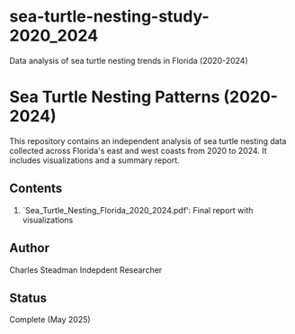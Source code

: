 # sea-turtle-nesting-study-2020_2024
Data analysis of sea turtle nesting trends in Florida (2020-2024)

# Sea Turtle Nesting Patterns (2020-2024)
This repository contains an independent analysis of sea turtle nesting data collected across Florida's east and west coasts from 2020 to 2024.  It includes visualizations and a summary report. 

## Contents
1) `Sea_Turtle_Nesting_Florida_2020_2024.pdf': Final report with visualizations

## Author
Charles Steadman
Indepdent Researcher

## Status
Complete (May 2025)

